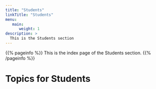 ```yaml
---
title: "Students"
linkTitle: "Students"
menu:
   main:
      weight: 1
description: >
  This is the Students section
---
```


{{% pageinfo %}}
This is the index page of the Students section.
{{% /pageinfo %}}


# Topics for Students
